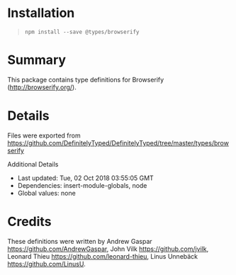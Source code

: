 # Installation
> `npm install --save @types/browserify`

# Summary
This package contains type definitions for Browserify (http://browserify.org/).

# Details
Files were exported from https://github.com/DefinitelyTyped/DefinitelyTyped/tree/master/types/browserify

Additional Details
 * Last updated: Tue, 02 Oct 2018 03:55:05 GMT
 * Dependencies: insert-module-globals, node
 * Global values: none

# Credits
These definitions were written by Andrew Gaspar <https://github.com/AndrewGaspar>, John Vilk <https://github.com/jvilk>, Leonard Thieu <https://github.com/leonard-thieu>, Linus Unnebäck <https://github.com/LinusU>.
